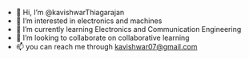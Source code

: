 - 👋 Hi, I’m @kavishwarThiagarajan
- 👀 I’m interested in electronics and machines 
- 🌱 I’m currently learning Electronics and Communication Engineering
- 💞️ I’m looking to collaborate on collaborative learning  
- 📫 you can reach me through kavishwar07@gmail.com


